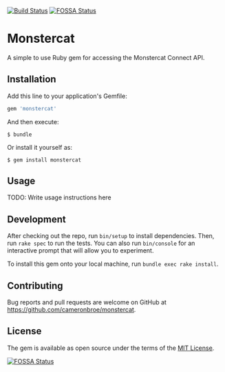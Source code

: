 [![Build Status](https://travis-ci.org/cameronbroe/monstercat.svg?branch=master)](https://travis-ci.org/cameronbroe/monstercat)
[![FOSSA Status](https://app.fossa.io/api/projects/git%2Bgithub.com%2Fcameronbroe%2Fmonstercat.svg?type=shield)](https://app.fossa.io/projects/git%2Bgithub.com%2Fcameronbroe%2Fmonstercat?ref=badge_shield)

# Monstercat

A simple to use Ruby gem for accessing the Monstercat Connect API.

## Installation

Add this line to your application's Gemfile:

```ruby
gem 'monstercat'
```

And then execute:

    $ bundle

Or install it yourself as:

    $ gem install monstercat

## Usage

TODO: Write usage instructions here

## Development

After checking out the repo, run `bin/setup` to install dependencies. Then, run `rake spec` to run the tests. You can also run `bin/console` for an interactive prompt that will allow you to experiment.

To install this gem onto your local machine, run `bundle exec rake install`.

## Contributing

Bug reports and pull requests are welcome on GitHub at https://github.com/cameronbroe/monstercat.


## License

The gem is available as open source under the terms of the [MIT License](http://opensource.org/licenses/MIT).



[![FOSSA Status](https://app.fossa.io/api/projects/git%2Bgithub.com%2Fcameronbroe%2Fmonstercat.svg?type=large)](https://app.fossa.io/projects/git%2Bgithub.com%2Fcameronbroe%2Fmonstercat?ref=badge_large)
